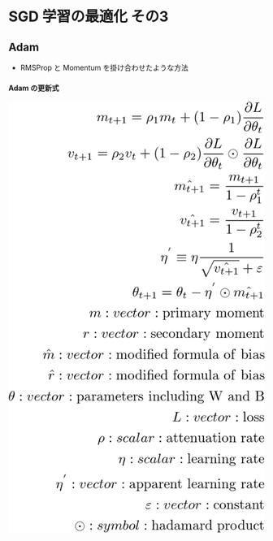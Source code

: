 # SGD 学習の最適化 その3

## Adam
- RMSProp と Momentum を掛け合わせたような方法

#### Adam の更新式
![adam](img/optimize_gradient_method_learning/adam.png)
